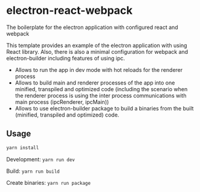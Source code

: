 # electron-react-webpack
The boilerplate for the electron application with configured react and webpack

This template provides an example of the electron application with using React library. Also, there is also a minimal configuration for webpack and electron-builder including features of using ipc.

* Allows to run the app in dev mode with hot reloads for the renderer process
* Allows to build main and renderer processes of the app into one minified, transpiled and optimized code (including the scenario when the renderer process is using the inter process communications with main process (ipcRenderer, ipcMain))
* Allows to use electron-builder package to build a binaries from the built (minified, transpiled and optimized) code.

## Usage
```js
yarn install
```

Development: `yarn run dev`

Build: `yarn run build`

Create binaries: `yarn run package`
